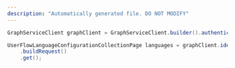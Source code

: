 ```yaml
---
description: "Automatically generated file. DO NOT MODIFY"
---
```

<!-- markdownlint-disable MD041 -->

```java
GraphServiceClient graphClient = GraphServiceClient.builder().authenticationProvider( authProvider ).buildClient();

UserFlowLanguageConfigurationCollectionPage languages = graphClient.identity().b2cUserFlows("B2C_1_CustomerSignUp").languages()
    .buildRequest()
    .get();
```
